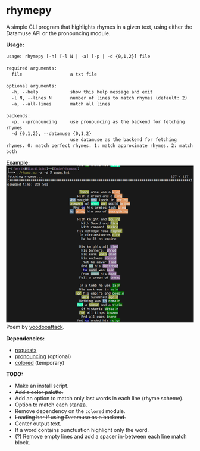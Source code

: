 # rhymepy
A simple CLI program that highlights rhymes in a given text, using either the Datamuse API or the pronouncing module.

**Usage:**
```
usage: rhymepy [-h] [-l N | -a] [-p | -d {0,1,2}] file

required arguments:
  file                  a txt file

optional arguments:
  -h, --help            show this help message and exit
  -l N, --lines N       number of lines to match rhymes (default: 2)
  -a, --all-lines       match all lines

backends:
  -p, --pronouncing     use pronouncing as the backend for fetching rhymes
  -d {0,1,2}, --datamuse {0,1,2}
                        use datamuse as the backend for fetching rhymes. 0: match perfect rhymes. 1: match approximate rhymes. 2: match both
```

**Example:**
![example usage](example.png)
Poem by [voodooattack](https://github.com/voodooattack).

**Dependencies:**
* [requests](https://pypi.org/project/requests/)
* [pronouncing](https://pypi.org/project/pronouncing/) (optional)
* [colored](https://pypi.org/project/colored/) (temporary)

**TODO:**
* Make an install script.
* ~~Add a color palette.~~
* Add an option to match only last words in each line (rhyme scheme).
* Option to match each stanza.
* Remove dependency on the `colored` module.
* ~~Loading bar if using Datamuse as a backend.~~
* ~~Center output text.~~
* If a word contains punctuation highlight only the word.
* (?) Remove empty lines and add a spacer in-between each line match block.
